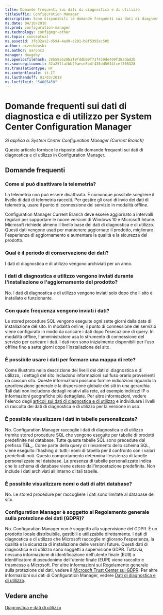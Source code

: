 ```yaml
---
title: Domande frequenti sui dati di diagnostica e di utilizzo
titleSuffix: Configuration Manager
description: Sono disponibili le domande frequenti sui dati di diagnostica e di utilizzo per System Center Configuration Manager.
ms.date: 04/10/2018
ms.prod: configuration-manager
ms.technology: configmgr-other
ms.topic: conceptual
ms.assetid: 3fe32aa2-d594-4ad0-a291-b8f5395ac50b
author: aczechowski
ms.author: aaroncz
manager: dougeby
ms.openlocfilehash: 38b59e520baf9fddb09f71f459de409f38adad2b
ms.sourcegitcommit: 32a257fafbb29aece8b4f435dd5614fcef305328
ms.translationtype: HT
ms.contentlocale: it-IT
ms.lasthandoff: 01/03/2019
ms.locfileid: "54005450"
---
```

# <a name="frequently-asked-questions-about-diagnostics-and-usage-data-for-system-center-configuration-manager"></a>Domande frequenti sui dati di diagnostica e di utilizzo per System Center Configuration Manager

*Si applica a: System Center Configuration Manager (Current Branch)*

Questo articolo fornisce le risposte alle domande frequenti sui dati di diagnostica e di utilizzo in Configuration Manager.

## <a name="faqs"></a>Domande frequenti

###  <a name="bkmk_off"></a> Come si può disattivare la telemetria?  
La telemetria non può essere disattivata. È comunque possibile scegliere il livello di dati di telemetria raccolti. Per gestire gli orari di invio dei dati di telemetria, usare il punto di connessione del servizio in modalità offline.

Configuration Manager Current Branch deve essere aggiornato a intervalli regolari per supportare le nuove versioni di Windows 10 e Microsoft Intune. Microsoft richiede almeno il livello base dei dati di diagnostica e di utilizzo. Questi dati vengono usati per mantenere aggiornato il prodotto, migliorare l'esperienza di aggiornamento e aumentare la qualità e la sicurezza del prodotto.

###  <a name="bkmk_retention"></a> Qual è il periodo di conservazione dei dati?  
 I dati di diagnostica e di utilizzo vengono archiviati per un anno.  

###  <a name="bkmk_update"></a> I dati di diagnostica e utilizzo vengono inviati durante l'installazione o l'aggiornamento del prodotto?  
 No. I dati di diagnostica e di utilizzo vengono inviati solo dopo che il sito è installato e funzionante.  

###  <a name="bkmk_frequency"></a> Con quale frequenza vengono inviati i dati?  
 Le stored procedure SQL vengono eseguite ogni sette giorni dalla data di installazione del sito. In modalità online, il punto di connessione del servizio viene configurato in modo da caricare i dati dopo l'esecuzione di query. In modalità offline, l'amministratore usa lo strumento di connessione del servizio per caricare i dati. I dati non sono inizialmente disponibili per l'uso offline fino a sette giorni dopo l'installazione del sito.  

###  <a name="bkmk_network"></a> È possibile usare i dati per formare una mappa di rete?  
 Come illustrato nella descrizione dei livelli dei dati di diagnostica e di utilizzo, i dettagli del sito includono informazioni sul fuso orario provenienti da ciascun sito. Queste informazioni possono fornire indicazioni riguardo la georilevazione generale e la dispersione globale dei siti in una gerarchia. Tali dati non includono dettagli relativi alla rete, ad esempio indirizzi IP o informazioni geografiche più dettagliate. Per altre informazioni, vedere l'elenco degli [articoli sui dati di diagnostica e di utilizzo](/sccm/core/plan-design/diagnostics/diagnostics-and-usage-data#articles) e individuare i livelli di raccolta dei dati di diagnostica e di utilizzo per la versione in uso.


###  <a name="bkmk_tables"></a> È possibile visualizzare i dati in tabelle personalizzate?  
 No. Configuration Manager raccoglie i dati di diagnostica e di utilizzo tramite stored procedure SQL che vengono eseguite per tabelle di prodotti predefinite nel database. Tutte queste tabelle SQL sono precedute dal prefisso **TEL_**. Come parte della query di rilevamento dello schema SQL, viene eseguito l'hashing di tutti i nomi di tabella per il confronto con i valori predefiniti noti. Questo comportamento determina l'esistenza di tabelle personalizzate nel database. La presenza di tabelle personalizzate indica che lo schema di database viene esteso dall'impostazione predefinita. Non include i dati archiviati all'interno di tali tabelle.  

###  <a name="bkmk_databases"></a> È possibile visualizzare nomi o dati di altri database? 
 No. Le stored procedure per raccogliere i dati sono limitate al database del sito.  

### <a name="bkmk_gdpr"></a> Configuration Manager è soggetto al Regolamento generale sulla protezione dei dati (GDPR)?
 No. Configuration Manager non è soggetto alla supervisione del GDPR. È un prodotto locale distribuibile, gestibili e utilizzabile direttamente. I dati di diagnostica e di utilizzo che Microsoft raccoglie migliorano l'esperienza, la qualità e la sicurezza di installazione delle versioni future. Questi dati di diagnostica e di utilizzo sono soggetti a supervisione GDPR. Tuttavia, nessuna informazione di identificazione dell'utente finale (EUII) o identificatore di pseudonimo dell'utente finale (EUPI) viene raccolto e trasmesso a Microsoft. Per altre informazioni sul Regolamento generale sulla protezione dei dati, vedere il [Microsoft Trust Center sul GDPR](https://microsoft.com/gdpr). Per altre informazioni sui dati di Configuration Manager, vedere [Dati di diagnostica e di utilizzo](/sccm/core/plan-design/diagnostics/diagnostics-and-usage-data).


## <a name="see-also"></a>Vedere anche  
 [Diagnostica e dati di utilizzo](/sccm/core/plan-design/diagnostics/diagnostics-and-usage-data)
